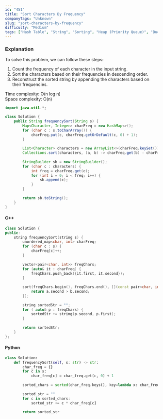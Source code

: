 ```yaml
---
id: "451"
title: "Sort Characters By Frequency"
companyTags: "Unknown"
slug: "sort-characters-by-frequency"
difficulty: "Medium"
tags: ["Hash Table", "String", "Sorting", "Heap (Priority Queue)", "Bucket Sort", "Counting"]
---
```


### Explanation
To solve this problem, we can follow these steps:
1. Count the frequency of each character in the input string.
2. Sort the characters based on their frequencies in descending order.
3. Reconstruct the sorted string by appending the characters based on their frequencies.

Time complexity: O(n log n)  
Space complexity: O(n)

```java
import java.util.*;

class Solution {
    public String frequencySort(String s) {
        Map<Character, Integer> charFreq = new HashMap<>();
        for (char c : s.toCharArray()) {
            charFreq.put(c, charFreq.getOrDefault(c, 0) + 1);
        }
        
        List<Character> characters = new ArrayList<>(charFreq.keySet());
        Collections.sort(characters, (a, b) -> charFreq.get(b) - charFreq.get(a));
        
        StringBuilder sb = new StringBuilder();
        for (char c : characters) {
            int freq = charFreq.get(c);
            for (int i = 0; i < freq; i++) {
                sb.append(c);
            }
        }
        
        return sb.toString();
    }
}
```

#### C++
```cpp
class Solution {
public:
    string frequencySort(string s) {
        unordered_map<char, int> charFreq;
        for (char c : s) {
            charFreq[c]++;
        }
        
        vector<pair<char, int>> freqChars;
        for (auto& it : charFreq) {
            freqChars.push_back({it.first, it.second});
        }
        
        sort(freqChars.begin(), freqChars.end(), [](const pair<char, int>& a, const pair<char, int>& b) {
            return a.second > b.second;
        });
        
        string sortedStr = "";
        for ( auto& p : freqChars) {
            sortedStr += string(p.second, p.first);
        }
        
        return sortedStr;
    }
};
```

#### Python
```python
class Solution:
    def frequencySort(self, s: str) -> str:
        char_freq = {}
        for c in s:
            char_freq[c] = char_freq.get(c, 0) + 1
        
        sorted_chars = sorted(char_freq.keys(), key=lambda x: char_freq[x], reverse=True)
        
        sorted_str = ""
        for c in sorted_chars:
            sorted_str += c * char_freq[c]
        
        return sorted_str
```